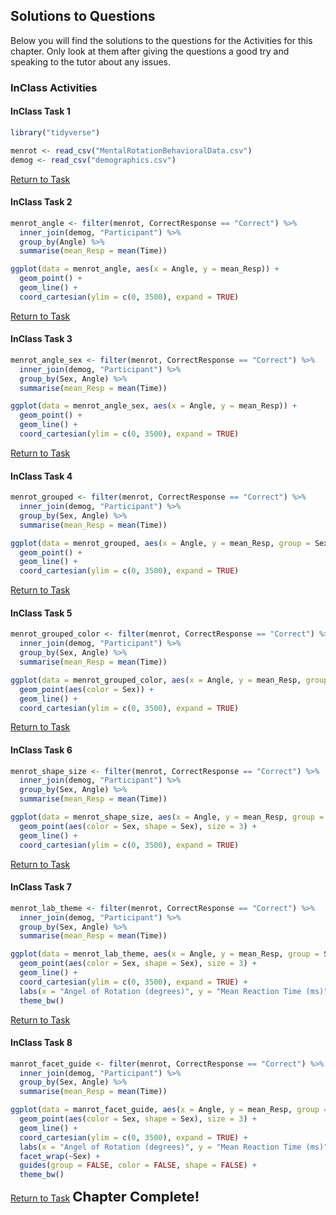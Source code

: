 
## Solutions to Questions



Below you will find the solutions to the questions for the Activities for this chapter. Only look at them after giving the questions a good try and speaking to the tutor about any issues.

### InClass Activities

#### InClass Task 1


```r
library("tidyverse")

menrot <- read_csv("MentalRotationBehavioralData.csv")
demog <- read_csv("demographics.csv")
```

[Return to Task](#Ch3InClassQueT1)

#### InClass Task 2


```r
menrot_angle <- filter(menrot, CorrectResponse == "Correct") %>%
  inner_join(demog, "Participant") %>%
  group_by(Angle) %>% 
  summarise(mean_Resp = mean(Time))

ggplot(data = menrot_angle, aes(x = Angle, y = mean_Resp)) + 
  geom_point() +
  geom_line() +
  coord_cartesian(ylim = c(0, 3500), expand = TRUE)
```

[Return to Task](#Ch3InClassQueT2)

#### InClass Task 3


```r
menrot_angle_sex <- filter(menrot, CorrectResponse == "Correct") %>%
  inner_join(demog, "Participant") %>%
  group_by(Sex, Angle) %>% 
  summarise(mean_Resp = mean(Time))

ggplot(data = menrot_angle_sex, aes(x = Angle, y = mean_Resp)) + 
  geom_point() +
  geom_line() +
  coord_cartesian(ylim = c(0, 3500), expand = TRUE)
```

[Return to Task](#Ch3InClassQueT3)

#### InClass Task 4


```r
menrot_grouped <- filter(menrot, CorrectResponse == "Correct") %>%
  inner_join(demog, "Participant") %>%
  group_by(Sex, Angle) %>% 
  summarise(mean_Resp = mean(Time))

ggplot(data = menrot_grouped, aes(x = Angle, y = mean_Resp, group = Sex)) + 
  geom_point() +
  geom_line() +
  coord_cartesian(ylim = c(0, 3500), expand = TRUE)
```

[Return to Task](#Ch3InClassQueT4)

#### InClass Task 5


```r
menrot_grouped_color <- filter(menrot, CorrectResponse == "Correct") %>%
  inner_join(demog, "Participant") %>%
  group_by(Sex, Angle) %>% 
  summarise(mean_Resp = mean(Time))

ggplot(data = menrot_grouped_color, aes(x = Angle, y = mean_Resp, group = Sex)) + 
  geom_point(aes(color = Sex)) +
  geom_line() +
  coord_cartesian(ylim = c(0, 3500), expand = TRUE)
```

[Return to Task](#Ch3InClassQueT5)

#### InClass Task 6


```r
menrot_shape_size <- filter(menrot, CorrectResponse == "Correct") %>%
  inner_join(demog, "Participant") %>%
  group_by(Sex, Angle) %>% 
  summarise(mean_Resp = mean(Time))

ggplot(data = menrot_shape_size, aes(x = Angle, y = mean_Resp, group = Sex)) + 
  geom_point(aes(color = Sex, shape = Sex), size = 3) +
  geom_line() +
  coord_cartesian(ylim = c(0, 3500), expand = TRUE)
```

[Return to Task](#Ch3InClassQueT6)

#### InClass Task 7


```r
menrot_lab_theme <- filter(menrot, CorrectResponse == "Correct") %>%
  inner_join(demog, "Participant") %>%
  group_by(Sex, Angle) %>% 
  summarise(mean_Resp = mean(Time))

ggplot(data = menrot_lab_theme, aes(x = Angle, y = mean_Resp, group = Sex)) + 
  geom_point(aes(color = Sex, shape = Sex), size = 3) +
  geom_line() +
  coord_cartesian(ylim = c(0, 3500), expand = TRUE) +
  labs(x = "Angel of Rotation (degrees)", y = "Mean Reaction Time (ms)") +
  theme_bw()
```

[Return to Task](#Ch3InClassQueT7)

#### InClass Task 8


```r
manrot_facet_guide <- filter(menrot, CorrectResponse == "Correct") %>%
  inner_join(demog, "Participant") %>%
  group_by(Sex, Angle) %>% 
  summarise(mean_Resp = mean(Time))

ggplot(data = manrot_facet_guide, aes(x = Angle, y = mean_Resp, group = Sex)) + 
  geom_point(aes(color = Sex, shape = Sex), size = 3) +
  geom_line() +
  coord_cartesian(ylim = c(0, 3500), expand = TRUE) +
  labs(x = "Angel of Rotation (degrees)", y = "Mean Reaction Time (ms)") +
  facet_wrap(~Sex) +
  guides(group = FALSE, color = FALSE, shape = FALSE) +
  theme_bw()
```

[Return to Task](#Ch3InClassQueT8)
<span style="font-size: 22px; font-weight: bold; color: var(--purple);">Chapter Complete!</span>
